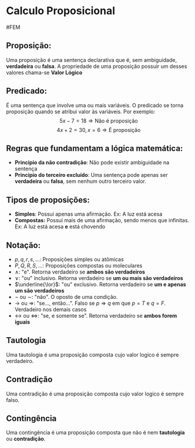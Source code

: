 # Calculo Proposicional
#FEM
## Proposição:
Uma proposição é uma sentença declarativa que é, sem ambiguidade, **verdadeira** ou **falsa**. 
A propriedade de uma proposição possuir um desses valores chama-se **Valor Lógico**

## Predicado:
É uma sentença que involve uma ou mais variáveis. O predicado se torna proposição quando se atribui valor às variáveis. Por exemplo:
$$5x - 7 = 18 \Rightarrow \mbox{Não é proposição}$$
$$4x + 2 = 30, x = 6 \Rightarrow \mbox{É proposição}$$

## Regras que fundamentam a lógica matemática:
- **Principio da não contradição**: Não pode existir ambiguidade na sentença
- **Principio do terceiro excluído**: Uma sentença pode apenas ser **verdadeira** ou **falsa**, sem nenhum outro terceiro valor.

## Tipos de proposições:
- **Simples**: Possui apenas uma afirmação. Ex: A luz está acesa
- **Compostas:** Possui mais de uma afirmação, sendo menos que infinitas. Ex: A luz está acesa **e** está chovendo

## Notação:
- $p, q, r, s, ...$: Proposições simples ou atômicas
- $P, Q, R, S,...$: Proposições compostas ou moleculares
- $\land$: "e". Retorna verdadeiro se **ambos são verdadeiros**
- $\lor$: "ou" inclusivo. Retorna verdadeiro se **um ou mais são verdadeiros**
- $\underline{\lor}$: "ou" exclusivo. Retorna verdadeiro se **um e apenas um são verdadeiros**
- $\neg$ ou $\sim$: "não". O oposto de uma condição.
- $\rightarrow$ ou $\Rightarrow$: "se..., então...". Falso se $p\Rightarrow q$ em que $p = T$ e $q = F$. Verdadeiro nos demais casos
- $\leftrightarrow$ ou $\Leftrightarrow$: "se, e somente se". Retorna verdadeiro se **ambos forem iguais**

## Tautologia
Uma tautologia é uma proposição composta cujo valor logico é sempre verdadeiro.

## Contradição
Uma contradição é uma proposição composta cujo valor logico é sempre falso.

## Contingência
Uma contingência é uma proposição composta que não é nem **tautologia** ou **contradição**. 



